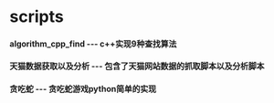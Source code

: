 # scripts

#### algorithm_cpp_find --- c++实现9种查找算法
#### 天猫数据获取以及分析 --- 包含了天猫网站数据的抓取脚本以及分析脚本
#### 贪吃蛇 --- 贪吃蛇游戏python简单的实现
